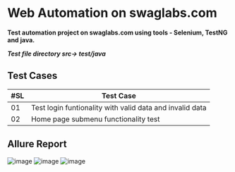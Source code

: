 # Web Automation on swaglabs.com

**Test automation project on swaglabs.com using tools - Selenium, TestNG and java.**

**_Test file directory src-> test/java_**

## Test Cases

| #SL | Test Case                                                |
| --- | -------------------------------------------------------- |
| 01  | Test login funtionality with valid data and invalid data |
| 02  | Home page submenu functionality test                     |


## Allure Report
![image](https://github.com/rashedrion/SQA_All_Projects/assets/49567279/f735f0c6-9136-4f89-bd57-d156b301867d)
![image](https://github.com/rashedrion/SQA_All_Projects/assets/49567279/a08a9771-6dab-409d-bf63-84e283128fb4)
![image](https://github.com/rashedrion/SQA_All_Projects/assets/49567279/2b3375c2-d08a-4982-8ffd-a8fb2978efb9)





